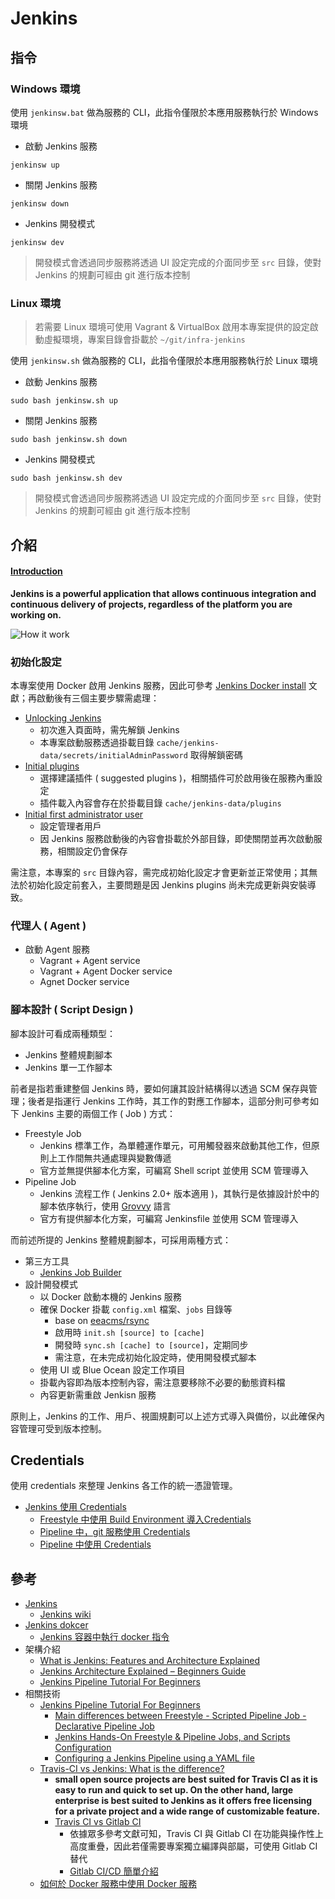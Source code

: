 # Jenkins

## 指令

### Windows 環境

使用 ```jenkinsw.bat``` 做為服務的 CLI，此指令僅限於本應用服務執行於 Windows 環境

+ 啟動 Jenkins 服務

```
jenkinsw up
```

+ 關閉 Jenkins 服務

```
jenkinsw down
```

+ Jenkins 開發模式

```
jenkinsw dev
```
> 開發模式會透過同步服務將透過 UI 設定完成的介面同步至 ```src``` 目錄，使對 Jenkins 的規劃可經由 git 進行版本控制

### Linux 環境
> 若需要 Linux 環境可使用 Vagrant & VirtualBox 啟用本專案提供的設定啟動虛擬環境，專案目錄會掛載於 ```~/git/infra-jenkins```

使用 ```jenkinsw.sh``` 做為服務的 CLI，此指令僅限於本應用服務執行於 Linux 環境

+ 啟動 Jenkins 服務

```
sudo bash jenkinsw.sh up
```

+ 關閉 Jenkins 服務

```
sudo bash jenkinsw.sh down
```

+ Jenkins 開發模式

```
sudo bash jenkinsw.sh dev
```
> 開發模式會透過同步服務將透過 UI 設定完成的介面同步至 ```src``` 目錄，使對 Jenkins 的規劃可經由 git 進行版本控制


## 介紹

#### [Introduction](https://www.tutorialspoint.com/jenkins/index.htm)

**Jenkins is a powerful application that allows continuous integration and continuous delivery of projects, regardless of the platform you are working on.**

![How it work](https://devopscube.com/wp-content/uploads/2020/03/jenkins-architecture-1024x657.png.webp)


### 初始化設定

本專案使用 Docker 啟用 Jenkins 服務，因此可參考 [Jenkins Docker install](https://www.jenkins.io/doc/book/installing/docker/) 文獻；再啟動後有三個主要步驟需處理：

+ [Unlocking Jenkins](https://www.jenkins.io/doc/book/installing/docker/#unlocking-jenkins)
    - 初次進入頁面時，需先解鎖 Jenkins
    - 本專案啟動服務透過掛載目錄 ```cache/jenkins-data/secrets/initialAdminPassword``` 取得解鎖密碼
+ [Initial plugins](https://www.jenkins.io/doc/book/installing/docker/#customizing-jenkins-with-plugins)
    - 選擇建議插件 ( suggested plugins )，相關插件可於啟用後在服務內重設定
    - 插件載入內容會存在於掛載目錄 ```cache/jenkins-data/plugins```
+ [Initial first administrator user](https://www.jenkins.io/doc/book/installing/docker/#creating-the-first-administrator-user)
    - 設定管理者用戶
    - 因 Jenkins 服務啟動後的內容會掛載於外部目錄，即使關閉並再次啟動服務，相關設定仍會保存

需注意，本專案的 ```src``` 目錄內容，需完成初始化設定才會更新並正常使用；其無法於初始化設定前套入，主要問題是因 Jenkins plugins 尚未完成更新與安裝導致。

### 代理人 ( Agent )

+ 啟動 Agent 服務
    - Vagrant + Agent service
    - Vagrant + Agent Docker service
    - Agnet Docker service

### 腳本設計 ( Script Design )

腳本設計可看成兩種類型：

+ Jenkins 整體規劃腳本
+ Jenkins 單一工作腳本

前者是指若重建整個 Jenkins 時，要如何讓其設計結構得以透過 SCM 保存與管理；後者是指運行 Jenkins 工作時，其工作的對應工作腳本，這部分則可參考如下 Jenkins 主要的兩個工作 ( Job ) 方式：

+ Freestyle Job
    - Jenkins 標準工作，為單體運作單元，可用觸發器來啟動其他工作，但原則上工作間無共通處理與變數傳遞
    - 官方並無提供腳本化方案，可編寫 Shell script 並使用 SCM 管理導入
+ Pipeline Job
    - Jenkins 流程工作 ( Jenkins 2.0+ 版本適用 )，其執行是依據設計於中的腳本依序執行，使用 [Grovvy](https://www.eficode.com/blog/jenkins-groovy-tutorial) 語言
    - 官方有提供腳本化方案，可編寫 Jenkinsfile 並使用 SCM 管理導入

而前述所提的 Jenkins 整體規劃腳本，可採用兩種方式：

+ 第三方工具
    - [Jenkins Job Builder](https://docs.openstack.org/infra/jenkins-job-builder/index.html)
+ 設計開發模式
    - 以 Docker 啟動本機的 Jenkins 服務
    - 確保 Docker 掛載 ```config.xml``` 檔案、```jobs``` 目錄等
        + base on [eeacms/rsync](https://hub.docker.com/r/eeacms/rsync)
        + 啟用時 ```init.sh [source] to [cache]```
        + 開發時 ```sync.sh [cache] to [source]```，定期同步
        + 需注意，在未完成初始化設定時，使用開發模式腳本
    - 使用 UI 或 Blue Ocean 設定工作項目
    - 掛載內容即為版本控制內容，需注意要移除不必要的動態資料檔
    - 內容更新需重啟 Jenkisn 服務

原則上，Jenkins 的工作、用戶、視圖規劃可以上述方式導入與備份，以此確保內容管理可受到版本控制。

## Credentials

使用 credentials 來整理 Jenkins 各工作的統一憑證管理。

+ [Jenkins 使用 Credentials](https://www.jenkins.io/doc/book/using/using-credentials/)
    - [Freestyle 中使用 Build Environment 導入Credentials](https://stackoverflow.com/questions/35736377)
    - [Pipeline 中，git 服務使用 Credentials](https://stackoverflow.com/questions/38461705)
    - [Pipeline 中使用 Credentials](https://www.jenkins.io/doc/book/pipeline/jenkinsfile/#handling-credentials)

## 參考

+ [Jenkins](https://www.jenkins.io/)
    - [Jenkins wiki](https://zh.wikipedia.org/zh-tw/Jenkins_(%E8%BD%AF%E4%BB%B6))
+ [Jenkins dokcer](https://hub.docker.com/r/jenkins/jenkins)
    - [Jenkins 容器中執行 docker 指令](https://www.gss.com.tw/blog/jenkins-docker)
+ 架構介紹
    - [What is Jenkins: Features and Architecture Explained](https://www.simplilearn.com/tutorials/jenkins-tutorial/what-is-jenkins)
    - [Jenkins Architecture Explained – Beginners Guide](https://devopscube.com/jenkins-architecture-explained/)
    - [Jenkins Pipeline Tutorial For Beginners](https://devopscube.com/jenkins-pipeline-as-code/)
+ 相關技術
    - [Jenkins Pipeline Tutorial For Beginners](https://devopscube.com/jenkins-pipeline-as-code/)
        + [Main differences between Freestyle - Scripted Pipeline Job - Declarative Pipeline Job](https://support.cloudbees.com/hc/en-us/articles/115003908372)
        + [Jenkins Hands-On Freestyle & Pipeline Jobs, and Scripts Configuration](https://faun.pub/jenkins-jobs-hands-on-for-the-different-use-cases-devops-b153efb483c7)
        + [Configuring a Jenkins Pipeline using a YAML file](https://medium.com/wolox/dynamic-jenkins-pipelines-b04066371fbc)
    - [Travis-CI vs Jenkins: What is the difference?](D:\Document\Gitlab\DEVOPS\iwa-devops)
        + **small open source projects are best suited for Travis CI as it is easy to run and quick to set up. On the other hand, large enterprise is best suited to Jenkins as it offers free licensing for a private project and a wide range of customizable feature.**
        + [Travis CI vs Gitlab CI](https://knapsackpro.com/ci_comparisons/travis-ci/vs/gitlab-ci)
            - 依據眾多參考文獻可知，Travis CI 與 Gitlab CI 在功能與操作性上高度重疊，因此若僅需要專案獨立編譯與部屬，可使用 Gitlab CI 替代
            - [Gitlab CI/CD 簡單介紹](https://kheresy.wordpress.com/2019/02/13/gitlab-ci-cd/)
    - [如何於 Docker 服務中使用 Docker 服務](https://github.com/eastmoon/research-docker-in-docker)

